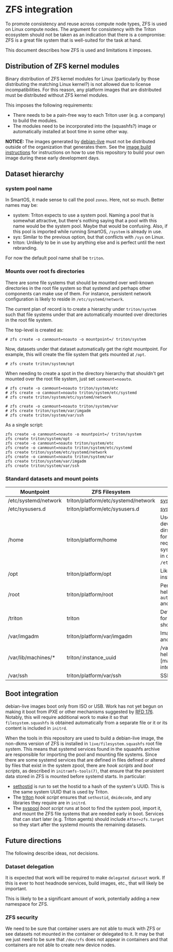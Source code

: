 <!--
    This Source Code Form is subject to the terms of the Mozilla Public
    License, v. 2.0. If a copy of the MPL was not distributed with this
    file, You can obtain one at http://mozilla.org/MPL/2.0/.
-->

<!--
    Copyright 2020 Joyent, Inc
-->

# ZFS integration

To promote consistency and reuse across compute node types, ZFS is used on Linux
compute nodes.  The argument for consistency with the Triton ecosystem should
not be taken as an indication that there is a compromise: ZFS is a great file
system that is well-suited for the task at hand.

This document describes how ZFS is used and limitations it imposes.

## Distribution of ZFS kernel modules

Binary distribution of ZFS kernel modules for Linux (particularly by those
distributing the matching Linux kernel?) is not allowed due to license
incompatibilities.  For this reason, any platform images that are distributed
must be distributed without ZFS kernel modules.

This imposes the following requirements:

- There needs to be a pain-free way to each Triton user (e.g. a company) to
  build the modules.
- The modules need to be incorporated into the (squashfs?) image or
  automatically installed at boot time in some other way.

**NOTICE:** The images generated by [debian-live](../tools/debian-live) must not
be distributed outside of the organization that generates them.  See the [image
build instructions](2-platform-image-construction.md) for instructions on how to
use this repository to build your own image during these early development days.


## Dataset hierarchy

### system pool name

In SmartOS, it made sense to call the pool `zones`.  Here, not so much.  Better
names may be:

- system:  Triton expects to use a system pool.  Naming a pool that is somewhat
  attractive, but there's nothing saying that a pool with this name would be the
  system pool.  Maybe that would be confusing.  Also, if this pool is imported
  while running SmartOS, `/system` is already in use.
- sys: Similar to the previous option, but that conflicts with `/sys` on Linux.
- triton: Unlikely to be in use by anything else and is perfect until the next
  rebranding.

For now the default pool name shall be `triton`.

### Mounts over root fs directories

There are some file systems that should be mounted over well-known directories
in the root file system so that systemd and perhaps other components can make
use of them.  For instance, persistent network configuration is likely to reside
in `/etc/systemd/network`.

The current plan of record is to create a hierarchy under `triton/system` such
that file systems under that are automatically mounted over directories in the
root file system.

The top-level is created as:

```
# zfs create -o canmount=noauto -o mountpoint=/ triton/system
```

Now, datasets under that dataset automatically get the right mountpoint.  For
example, this will create the file system that gets mounted at `/opt`.

```
# zfs create triton/system/opt
```

When needing to create a spot in the directory hierarchy that shouldn't get
mounted over the root file system, just set `canmount=noauto`.

```
# zfs create -o canmount=noauto triton/system/etc
# zfs create -o canmount=noauto triton/system/etc/systemd
# zfs create triton/system/etc/systemd/network

# zfs create -o canmount=noauto triton/system/var
# zfs create triton/system/var/imgadm
# zfs create triton/system/var/ssh
```

As a single script:

```
zfs create -o canmount=noauto -o mountpoint=/ triton/system
zfs create triton/system/opt
zfs create -o canmount=noauto triton/system/etc
zfs create -o canmount=noauto triton/system/etc/systemd
zfs create triton/system/etc/systemd/network
zfs create -o canmount=noauto triton/system/var
zfs create triton/system/var/imgadm
zfs create triton/system/var/ssh
```

### Standard datasets and mount points

| Mountpoint           | ZFS Filesystem                 | Notes                |
|----------------------|--------------------------------|----------------------|
| /etc/systemd/network | triton/platform/etc/systemd/network | [systemd.network](https://systemd.network/systemd.network.html) |
| /etc/sysusers.d      | triton/platform/etc/sysusers.d | [systemd.sysusers.d](https://www.freedesktop.org/software/systemd/man/sysusers.d.html) |
| /home                | triton/platform/home           | Useful for developers home dirs, maybe useful for customers requiring non-root system users. Use in conjunction with `/etc/sysusers.d`. |
| /opt                 | triton/platform/opt            | Likely location of installed agents. |
| /root                | triton/platform/root           | Persistent root dir helpful for `authorized_keys` and such. |
| /triton              | triton                         | Default mount point for pool.  Maybe we shouldn't mount it? |
| /var/imgadm          | triton/platform/var/imgadm     | Image manifests and such. |
| /var/lib/machines/\* | triton/:instance\_uuid         | /var/lib/machines helps with [machinectl] integration |
| /var/ssh             | triton/platform/var/ssh        | SSH keys |

## Boot integration

debian-live images boot only from ISO or USB.  Work has not yet begun on making
it boot from iPXE or other mechanisms suggested by [RFD
176](https://github.com/joyent/rfd/blob/master/rfd/0176/README.md).  Notably,
this will require additional work to make it so that `filesystem.squashfs` is
obtained automatically from a separate file or it or its content is included in
`initrd`.

When the tools in this repository are used to build a debian-live image, the
non-dkms version of ZFS is installed in `live/filesystem.squashfs` root file
system.  This means that systemd services found in the squashfs archive are
responsible for importing the pool and mounting file systems.  Since there are
some systemd services that are defined in files defined or altered by files
that exist in the system zpool, there are *hook scripts* and *boot scripts*, as
described in `initramfs-tools(7)`, that ensure that the persistent data stored
in ZFS is mounted before systemd starts.  In particular:

- [sethostid](../src/sethostid) is run to set the hostid to a hash of the
  system's UUID.  This is the same system UUID that is used by Triton.
- The [triton](../proto/usr/share/initramfs-tools/hooks/triton) *hook script*
  ensures that `sethostid`, `dmidecode`, and any libraries they require are in
  `initrd`.
- The [syspool](../proto/usr/share/initramfs-tools/scripts/live-bottom/syspool)
  *boot script* runs at boot to find the system pool, import it, and mount the
  ZFS file systems that are needed early in boot.  Services that can start later
  (e.g. Triton agents) should include `After=zfs.target` so they start after the
  systemd mounts the remaining datasets.


## Future directions

The following describe ideas, not decisions.

### Dataset delegation

It is expected that work will be required to make `delegated_dataset` work.  If
this is ever to host headnode services, build images, etc., that will likely be
important.

This is likely to be a significant amount of work, potentially adding a new
namespace for ZFS.

### ZFS security

We need to be sure that container users are not able to muck with ZFS or see
datasets not mounted in the container or delegated to it.  It may be that we
just need to be sure that `/dev/zfs` does not appear in containers and that
containers are not able to create new device nodes.

